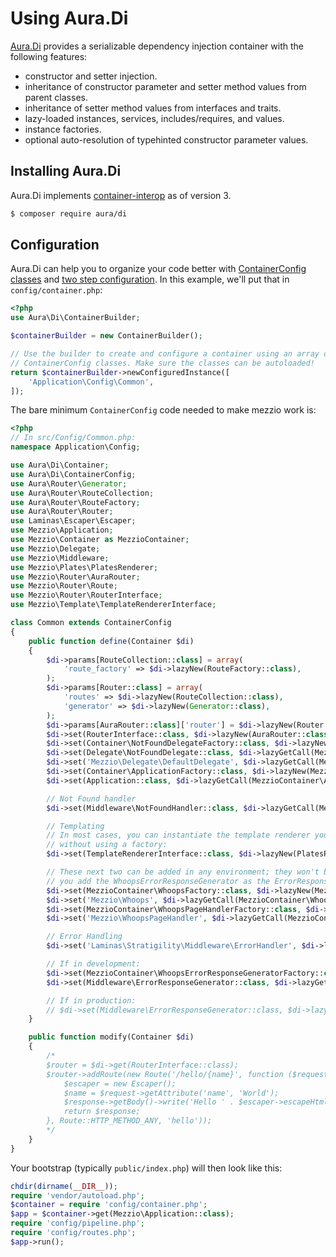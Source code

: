 # Using Aura.Di

[Aura.Di](https://github.com/auraphp/Aura.Di/) provides a serializable dependency
injection container with the following features:

- constructor and setter injection.
- inheritance of constructor parameter and setter method values from parent
  classes.
- inheritance of setter method values from interfaces and traits.
- lazy-loaded instances, services, includes/requires, and values.
- instance factories.
- optional auto-resolution of typehinted constructor parameter values.

## Installing Aura.Di

Aura.Di implements [container-interop](https://github.com/container-interop/container-interop)
as of version 3.

```bash
$ composer require aura/di
```

## Configuration

Aura.Di can help you to organize your code better with
[ContainerConfig classes](http://auraphp.com/packages/Aura.Di/config.html) and
[two step configuration](http://auraphp.com/blog/2014/04/07/two-stage-config/).
In this example, we'll put that in `config/container.php`:

```php
<?php
use Aura\Di\ContainerBuilder;

$containerBuilder = new ContainerBuilder();

// Use the builder to create and configure a container using an array of
// ContainerConfig classes. Make sure the classes can be autoloaded!
return $containerBuilder->newConfiguredInstance([
    'Application\Config\Common',
]);
```

The bare minimum `ContainerConfig` code needed to make mezzio work is:

```php
<?php
// In src/Config/Common.php:
namespace Application\Config;

use Aura\Di\Container;
use Aura\Di\ContainerConfig;
use Aura\Router\Generator;
use Aura\Router\RouteCollection;
use Aura\Router\RouteFactory;
use Aura\Router\Router;
use Laminas\Escaper\Escaper;
use Mezzio\Application;
use Mezzio\Container as MezzioContainer;
use Mezzio\Delegate;
use Mezzio\Middleware;
use Mezzio\Plates\PlatesRenderer;
use Mezzio\Router\AuraRouter;
use Mezzio\Router\Route;
use Mezzio\Router\RouterInterface;
use Mezzio\Template\TemplateRendererInterface;

class Common extends ContainerConfig
{
    public function define(Container $di)
    {
        $di->params[RouteCollection::class] = array(
            'route_factory' => $di->lazyNew(RouteFactory::class),
        );
        $di->params[Router::class] = array(
            'routes' => $di->lazyNew(RouteCollection::class),
            'generator' => $di->lazyNew(Generator::class),
        );
        $di->params[AuraRouter::class]['router'] = $di->lazyNew(Router::class);
        $di->set(RouterInterface::class, $di->lazyNew(AuraRouter::class));
        $di->set(Container\NotFoundDelegateFactory::class, $di->lazyNew(MezzioContainer\NotFoundDelegateFactory::class));
        $di->set(Delegate\NotFoundDelegate::class, $di->lazyGetCall(MezzioContainer\NotFoundDelegateFactory::class, '__invoke', $di));
        $di->set('Mezzio\Delegate\DefaultDelegate', $di->lazyGetCall(MezzioContainer\NotFoundDelegateFactory::class, '__invoke', $di));
        $di->set(Container\ApplicationFactory::class, $di->lazyNew(MezzioContainer\ApplicationFactory::class));
        $di->set(Application::class, $di->lazyGetCall(MezzioContainer\ApplicationFactory::class, '__invoke', $di));

        // Not Found handler
        $di->set(Middleware\NotFoundHandler::class, $di->lazyGetCall(MezzioContainer\NotFoundHandlerFactory::class, '__invoke', $di));

        // Templating
        // In most cases, you can instantiate the template renderer you want to use
        // without using a factory:
        $di->set(TemplateRendererInterface::class, $di->lazyNew(PlatesRenderer::class));

        // These next two can be added in any environment; they won't be used unless
        // you add the WhoopsErrorResponseGenerator as the ErrorResponseGenerator implementation:
        $di->set(MezzioContainer\WhoopsFactory::class, $di->lazyNew(MezzioContainer\WhoopsFactory::class));
        $di->set('Mezzio\Whoops', $di->lazyGetCall(MezzioContainer\WhoopsFactory::class, '__invoke', $di));
        $di->set(MezzioContainer\WhoopsPageHandlerFactory::class, $di->lazyNew(MezzioContainer\WhoopsPageHandlerFactory::class));
        $di->set('Mezzio\WhoopsPageHandler', $di->lazyGetCall(MezzioContainer\WhoopsPageHandlerFactory::class, '__invoke', $di));

        // Error Handling
        $di->set('Laminas\Stratigility\Middleware\ErrorHandler', $di->lazyGetCall(MezzioContainer\ErrorHandlerFactory::class, '__invoke', $di));

        // If in development:
        $di->set(MezzioContainer\WhoopsErrorResponseGeneratorFactory::class, $di->lazyNew(MezzioContainer\WhoopsErrorResponseGeneratorFactory::class));
        $di->set(Middleware\ErrorResponseGenerator::class, $di->lazyGetCall(MezzioContainer\WhoopsErrorResponseGeneratorFactory::class, '__invoke', $di));

        // If in production:
        // $di->set(Middleware\ErrorResponseGenerator::class, $di->lazyGetCall(Container\ErrorResponseGeneratorFactory::class, '__invoke', $di));
    }

    public function modify(Container $di)
    {
        /*
        $router = $di->get(RouterInterface::class);
        $router->addRoute(new Route('/hello/{name}', function ($request, $response, $next) {
            $escaper = new Escaper();
            $name = $request->getAttribute('name', 'World');
            $response->getBody()->write('Hello ' . $escaper->escapeHtml($name));
            return $response;
        }, Route::HTTP_METHOD_ANY, 'hello'));
        */
    }
}
```

Your bootstrap (typically `public/index.php`) will then look like this:

```php
chdir(dirname(__DIR__));
require 'vendor/autoload.php';
$container = require 'config/container.php';
$app = $container->get(Mezzio\Application::class);
require 'config/pipeline.php';
require 'config/routes.php';
$app->run();
```
